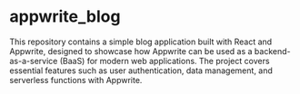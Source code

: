 # appwrite_blog
This repository contains a simple blog application built with React and Appwrite, designed to showcase how Appwrite can be used as a backend-as-a-service (BaaS) for modern web applications. The project covers essential features such as user authentication, data management, and serverless functions with Appwrite.
